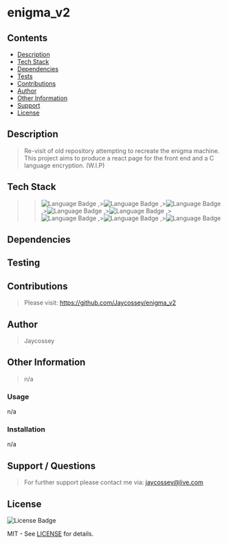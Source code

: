 # enigma_v2

## Contents

- [Description](#Description)
- [Tech Stack](#TechStack)
- [Dependencies](#Dependencies)
- [Tests](#Testing)
- [Contributions](#Contributions)
- [Author](#Author)
- [Other Information](#Info)
- [Support](#Contact)
- [License](#License)

## Description

<a name="Description"></a>
> Re-visit of old repository attempting to recreate the enigma machine. This project aims to produce a react page for the front end and a C language encryption. (W.I.P)

## Tech Stack

<a name="TechStack"></a>
> >![Language Badge](https://img.shields.io/badge/Language-HTML-green)
,>![Language Badge](https://img.shields.io/badge/Language-CSS-green)
,>![Language Badge](https://img.shields.io/badge/Language-JavaScript-green)
,>![Language Badge](https://img.shields.io/badge/Language-TypeScript-green)
,>![Language Badge](https://img.shields.io/badge/Language-React.JS-green)
,>![Language Badge](https://img.shields.io/badge/Language-NodeJS-green)
,>![Language Badge](https://img.shields.io/badge/Language-npm-green)
,>![Language Badge](https://img.shields.io/badge/Language-C-green)


## Dependencies

<a name="Dependencies"></a>
> 

## Testing

<a name="Testing"></a>
> 

## Contributions

<a name="Contributions"></a>
> Please visit: https://github.com/Jaycossey/enigma_v2

## Author

<a name="Author"></a>
> Jaycossey

## Other Information

<a name="Info"></a>
> n/a

### Usage
n/a
### Installation
n/a

## Support / Questions

<a name="Contact"></a>
> For further support please contact me via: jaycossey@live.com

## License

<a name="License"></a>
![License Badge](https://img.shields.io/badge/License-MIT-purple)


MIT - See <a href="./LICENSE">LICENSE</a> for details.
    